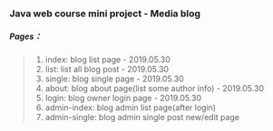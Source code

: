 ### Java web course mini project - Media blog
##### Pages：
  >1) index: blog list page - 2019.05.30
  >2) list: list all blog post - 2019.05.30
  >3) single: blog single page - 2019.05.30
  >4) about: blog about page(list some author info) - 2019.05.30
  >5) login: blog owner login page - 2019.05.30
  >6) admin-index: blog admin list page(after login)
  >7) admin-single: blog admin single post new/edit page